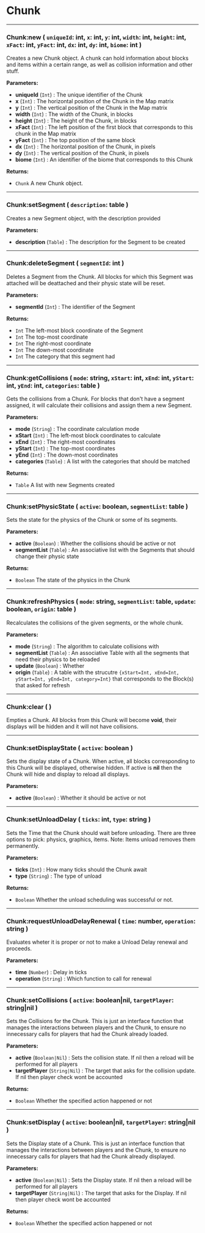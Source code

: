 # Chunk

---

### **Chunk:new** ( `uniqueId`: int, `x`: int, `y`: int, `width`: int, `height`: int, `xFact`: int, `yFact`: int, `dx`: int, `dy`: int, `biome`: int )
Creates a new Chunk object. A chunk can hold information about blocks and items within a certain range, as well as collision information and other stuff.


**Parameters:**
- **uniqueId** (`Int`) : The unique identifier of the Chunk
- **x** (`Int`) : The horizontal position of the Chunk in the Map matrix
- **y** (`Int`) : The vertical position of the Chunk in the Map matrix
- **width** (`Int`) : The width of the Chunk, in blocks
- **height** (`Int`) : The height of the Chunk, in blocks
- **xFact** (`Int`) : The left position of the first block that corresponds to this chunk in the Map matrix
- **yFact** (`Int`) : The top position of the same block
- **dx** (`Int`) : The horizontal position of the Chunk, in pixels
- **dy** (`Int`) : The vertical position of the Chunk, in pixels
- **biome** (`Int`) : An identifier of the biome that corresponds to this Chunk


**Returns:**
- `Chunk` A new Chunk object.

---

### **Chunk:setSegment** ( `description`: table )
Creates a new Segment object, with the description provided 


**Parameters:**
- **description** (`Table`) : The description for the Segment to be created

---

### **Chunk:deleteSegment** ( `segmentId`: int )
Deletes a Segment from the Chunk. All blocks for which this Segment was attached will be deattached and their physic state will be reset.


**Parameters:**
- **segmentId** (`Int`) : The identifier of the Segment


**Returns:**
- `Int` The left-most block coordinate of the Segment
- `Int` The top-most coordinate
- `Int` The right-most coordinate
- `Int` The down-most coordinate
- `Int` The category that this segment had

---

### **Chunk:getCollisions** ( `mode`: string, `xStart`: int, `xEnd`: int, `yStart`: int, `yEnd`: int, `categories`: table )
Gets the collisions from a Chunk. For blocks that don't have a segment assigned, it will calculate their collisions and assign them a new Segment.


**Parameters:**
- **mode** (`String`) : The coordinate calculation mode
- **xStart** (`Int`) : The left-most block coordinates to calculate
- **xEnd** (`Int`) : The right-most coordinates
- **yStart** (`Int`) : The top-most coordinates
- **yEnd** (`Int`) : The down-most coordinates
- **categories** (`Table`) : A list with the categories that should be matched


**Returns:**
- `Table` A list with new Segments created

---

### **Chunk:setPhysicState** ( `active`: boolean, `segmentList`: table )
Sets the state for the physics of the Chunk or some of its segments. 


**Parameters:**
- **active** (`Boolean`) : Whether the collisions should be active or not
- **segmentList** (`Table`) : An associative list with the Segments that should change their physic state


**Returns:**
- `Boolean` The state of the physics in the Chunk

---

### **Chunk:refreshPhysics** ( `mode`: string, `segmentList`: table, `update`: boolean, `origin`: table )
Recalculates the collisions of the given segments, or the whole chunk. 


**Parameters:**
- **mode** (`String`) : The algorithm to calculate collisions with
- **segmentList** (`Table`) : An associative Table with all the segments that need their physics to be reloaded
- **update** (`Boolean`) : Whether 
- **origin** (`Table`) : A table with the strucutre `{xStart=Int, xEnd=Int, yStart=Int, yEnd=Int, category=Int}` that corresponds to the Block(s) that asked for refresh

---

### **Chunk:clear** (  )
Empties a Chunk. All blocks from this Chunk will become **void**, their displays will be hidden and it will not have collisions.

---

### **Chunk:setDisplayState** ( `active`: boolean )
Sets the display state of a Chunk. When active, all blocks corresponding to this Chunk will be displayed, otherwise hidden. If active is **nil** then the Chunk will hide and display to reload all displays.


**Parameters:**
- **active** (`Boolean`) : Whether it should be active or not

---

### **Chunk:setUnloadDelay** ( `ticks`: int, `type`: string )
Sets the Time that the Chunk should wait before unloading. There are three options to pick: physics, graphics, items. Note: Items unload removes them permanently.


**Parameters:**
- **ticks** (`Int`) : How many ticks should the Chunk await
- **type** (`String`) : The type of unload


**Returns:**
- `Boolean` Whether the unload scheduling was successful or not.

---

### **Chunk:requestUnloadDelayRenewal** ( `time`: number, `operation`: string )
Evaluates wheter it is proper or not to make a Unload Delay renewal and proceeds. 


**Parameters:**
- **time** (`Number`) : Delay in ticks
- **operation** (`String`) : Which function to call for renewal

---

### **Chunk:setCollisions** ( `active`: boolean|nil, `targetPlayer`: string|nil )
Sets the Collisions for the Chunk. This is just an interface function that manages the interactions between players and the Chunk, to ensure no innecessary calls for players that had the Chunk already loaded.


**Parameters:**
- **active** (`Boolean|Nil`) : Sets the collision state. If nil then a reload will be performed for all players
- **targetPlayer** (`String|Nil`) : The target that asks for the collision update. If nil then player check wont be accounted


**Returns:**
- `Boolean` Whether the specified action happened or not

---

### **Chunk:setDisplay** ( `active`: boolean|nil, `targetPlayer`: string|nil )
Sets the Display state of a Chunk. This is just an interface function that manages the interactions between players and the Chunk, to ensure no innecessary calls for players that had the Chunk already displayed.


**Parameters:**
- **active** (`Boolean|Nil`) : Sets the Display state. If nil then a reload will be performed for all players
- **targetPlayer** (`String|Nil`) : The target that asks for the Display. If nil then player check wont be accounted


**Returns:**
- `Boolean` Whether the specified action happened or not